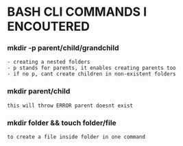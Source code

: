 # BASH CLI COMMANDS I ENCOUTERED

### mkdir -p parent/child/grandchild
    - creating a nested folders 
    - p stands for parents, it enables creating parents too
    - if no p, cant create children in non-existent folders

### mkdir parent/child
    this will throw ERROR parent doesnt exist


### mkdir folder && touch folder/file
    to create a file inside folder in one command


